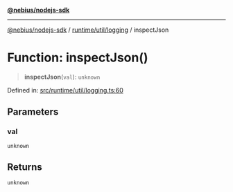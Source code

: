 [**@nebius/nodejs-sdk**](../../../../README.md)

---

[@nebius/nodejs-sdk](../../../../README.md) / [runtime/util/logging](../README.md) / inspectJson

# Function: inspectJson()

> **inspectJson**(`val`): `unknown`

Defined in: [src/runtime/util/logging.ts:60](https://github.com/nebius/nodejs-sdk/blob/b305f8e478cb0251c26d73900b264b3bd9a5cc58/src/runtime/util/logging.ts#L60)

## Parameters

### val

`unknown`

## Returns

`unknown`
